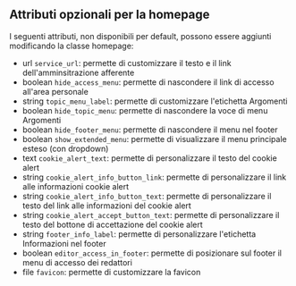 ## Attributi opzionali per la homepage

I seguenti attributi, non disponibili per default, possono essere aggiunti modificando la classe homepage:

 - url `service_url`: permette di customizzare il testo e il link dell'amminsitrazione afferente
 - boolean `hide_access_menu`: permette di nascondere il link di accesso all'area personale
 - string `topic_menu_label`: permette di customizzare l'etichetta Argomenti
 - boolean `hide_topic_menu`: permette di nascondere la voce di menu Argomenti
 - boolean `hide_footer_menu`: permette di nascondere il menu nel footer
 - boolean `show_extended_menu`: permette di visualizzare il menu principale esteso (con dropdown)
 - text `cookie_alert_text`: permette di personalizzare il testo del cookie alert 
 - string `cookie_alert_info_button_link`: permette di personalizzare il link alle informazioni cookie alert
 - string `cookie_alert_info_button_text`: permette di personalizzare il testo del link alle informazioni del cookie alert 
 - string `cookie_alert_accept_button_text`: permette di personalizzare il testo del bottone di accettazione del cookie alert
 - string `footer_info_label`: permette di personalizzare l'etichetta Informazioni nel footer
 - boolean `editor_access_in_footer`: permette di posizionare sul footer il menu di accesso dei redattori
 - file `favicon`: permette di customizzare la favicon
